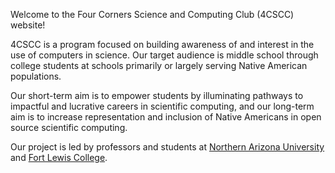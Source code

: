 Welcome to the Four Corners Science and Computing Club (4CSCC) website!

4CSCC is a program focused on building awareness of and interest in the use of computers in science.
Our target audience is middle school through college students at schools primarily or largely serving Native American populations.

Our short-term aim is to empower students by illuminating pathways to impactful and lucrative careers in scientific computing, and our long-term aim is to increase representation and inclusion of Native Americans in open source scientific computing.

Our project is led by professors and students at [Northern Arizona University](https://www.nau.edu) and [Fort Lewis College](https://www.fortlewis.edu/).